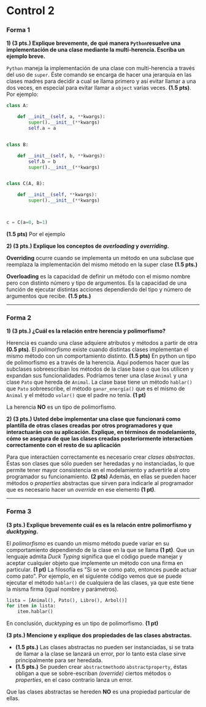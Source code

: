 ﻿# Control 2

### Forma 1

**1) (3 pts.) Explique brevemente, de qué manera `Python`resuelve una implementación de una clase mediante la multi-herencia. Escriba un ejemplo breve.**

`Python`  maneja la implementación de una clase con multi-herencia a través del uso de `super`. Éste comando se encarga de hacer una jerarquía en las clases madres para decidir a cual se llama primero y así evitar llamar a una dos veces, en especial para evitar llamar a `object` varias veces. **(1.5 pts)**. Por ejemplo: 

```python
class A:

    def __init__(self, a, **kwargs):
        super().__init__(**kwargs)
        self.a = a


class B:

    def __init__(self, b, **kwargs):
        self.b = b
        super().__init__(**kwargs)


class C(A, B):

    def __init__(self, **kwargs):
        super().__init__(**kwargs)



c = C(a=0, b=1)
```

**(1.5 pts)** Por el ejemplo

**2) (3 pts.) Explique los conceptos de *overloading* y *overriding*.**

**Overriding** ocurre cuando se implementa un método en una subclase que reemplaza la implementación del mismo método en la super clase **(1.5 pts.)**

**Overloading** es la capacidad de definir un método con el mismo nombre pero con distinto número y tipo de argumentos. Es la capacidad de una función de ejecutar distintas acciones dependiendo del tipo y número de argumentos que recibe. **(1.5 pts.)**


----------

### Forma 2
**1) (3 pts.) ¿Cuál es la relación entre herencia y polimorfismo?**

Herencia es cuando una clase adquiere atributos y métodos a partir de otra **(0.5 pts)**. El *polimorfismo* existe cuando distintas clases implementan el mismo método con un comportamiento distinto. **(1.5 pts)**  En python un tipo de polimorfismo es a través de la herencia. Aquí podemos hacer que las subclases sobreescriban los métodos de la clase base o que los utilicen y expandan sus funcionalidades. Podríamos tener una clase ```Animal``` y una clase ```Pato``` que hereda de ```Animal```. La clase base tiene un método ```hablar()``` que ```Pato``` sobreescribe, el método ```ganar_energía()``` que es el mismo de ```Animal``` y el método ```volar()``` que el padre no tenía. **(1 pt)**

La herencia **NO** es un tipo de polimorfismo. 


**2) (3 pts.) Usted debe implementar una clase que funcionará como plantilla de otras clases creadas por otros programadores y que interactuarán con su aplicación. Explique, en términos de modelamiento, cómo se asegura de que las clases creadas posteriormente interactúen correctamente con el resto de su aplicación**

Para que interactúen correctamente es necesario crear *clases abstractas*. Éstas son clases que sólo pueden ser heredadas y no instanciadas, lo que permite tener mayor consistencia en el modelamiento y advertirle al otro programador su funcionamiento. **(2 pts)** Además, en ellas se pueden hacer métodos o *properties* abstractas que sirven para indicarle al programador que es necesario hacer un *override* en ese elemento **(1 pt)**.


----------

### Forma 3
**(3 pts.) Explique brevemente cuál es es la relacón entre polimorfismo y *ducktyping*.**

El *polimorfismo* es cuando un mismo método puede variar en su comportamiento dependiendo de la clase en la que se llama **(1 pt)**. 
Que un lenguaje admita *Duck Typing* significa que el código puede manejar y aceptar cualquier objeto que implemente un método con una firma en particular. **(1 pt)** La filosofía es "Si se ve como pato, entonces puede actuar como pato". Por ejemplo, en el siguiente código vemos que se puede ejecutar el método ```hablar()``` de cualquiera de las clases, ya que este tiene la misma firma (igual nombre y parámetros).
``` python
lista = [Animal(), Pato(), Libro(), Arbol()]
for item in lista:
	item.hablar()
```
En conclusión, *ducktyping* es un tipo de polimorfismo. **(1 pt)**


**(3 pts.) Mencione y explique dos propiedades de las clases abstractas.**

* **(1.5 pts.)** Las clases abstractas no pueden ser instanciadas, si se trata de llamar a la clase se lanzará un error, por lo tanto esta clase sirve principalmente para ser heredada.
* **(1.5 pts.)** Se pueden crear `abstractmethod`o `abstractproperty`, éstas obligan a que se sobre-escriban *(override)* ciertos métodos o *properties*, en el caso contrario lanza un error.

Que las clases abstractas se hereden **NO** es una propiedad particular de ellas.